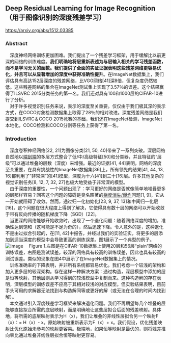 ## Deep Residual Learning for Image Recognition（用于图像识别的深度残差学习）
https://arxiv.org/abs/1512.03385

### Abstract
&emsp;深度神经网络训练更加困难。我们提出了一个残差学习框架，用于缓解比以前更深的网络的训练难度。**我们明确地将层重新表述为与层输入相关的学习残差函数，而不是学习无关的函数。我们提供了全面的实证证据表明这些残差网络更容易优化，并且可以从显著增加的深度中获得准确性提升**。在ImageNet数据集上，我们评估具有高达152层深度的残差网络，比VGG网络[41]深8倍，但复杂度仍然较低。这些残差网络的集合在ImageNet测试集上实现了3.57％的误差。这个结果赢得了ILSVRC 2015分类任务的第一名。我们还对具有100和1000层的CIFAR-10进行了分析。  
&emsp;对于许多视觉识别任务来说，表示的深度至关重要。仅仅由于我们极其深的表示方式，在COCO对象检测数据集上取得了28％的相对改进。深度残差网络是我们提交到ILSVRC＆COCO 2015竞赛的基础，我们还在ImageNet检测，ImageNet本地化，COCO检测和COCO分割等任务上获得了第一名。  

### Introduction
&emsp;深度卷积神经网络[22, 21]为图像分类[21, 50, 40]带来了一系列突破。深层网络自然地以[端到端](https://github.com/CloseYYLab/YiliYili/blob/main/%E9%80%9A%E7%94%A8%E7%9F%A5%E8%AF%86%E7%82%B9.md#%E7%AB%AF%E5%88%B0%E7%AB%AF)的多层方式整合了低/中/高级特征[50]和分类器，并且特征的“层级”可以通过堆叠的层数（深度）来增强。最近的证据[41, 44]表明，网络的深度至关重要，在具有挑战性的ImageNet数据集[36]上，所有领先的结果[41, 44, 13, 16]都利用了“非常深”的[41]模型，深度为十六[41]到三十[16]层。许多其他复杂的视觉识别任务[8, 12, 7, 32, 27]也极大地受益于非常深的模型。  
&emsp;由于深度的重要性，一个问题出现了：学习更好的网络是否就像简单地堆叠更多的层那样容易？回答这个问题的障碍是臭名昭著的[梯度消失/爆炸](https://github.com/CloseYYLab/YiliYili/blob/main/%E9%80%9A%E7%94%A8%E7%9F%A5%E8%AF%86%E7%82%B9.md#%E6%A2%AF%E5%BA%A6%E6%B6%88%E5%A4%B1%E6%A2%AF%E5%BA%A6%E7%88%86%E7%82%B8)问题[1, 9]，它从一开始就阻碍了收敛。然而，通过归一化初始化[23, 9, 37, 13]和中间归一化层[16]，这个问题在很大程度上得到了解决，它使得具有数十层的网络可以开始收敛于带有反向传播的随机梯度下降（SGD）[22]。  
&emsp;当更深的网络能够开始收敛时，出现了一个退化问题：随着网络深度的增加，准确性达到饱和（这可能是不足为奇的），然后迅速下降。令人意外的是，这种退化不是由过拟合引起的，在[11, 42]中报告，并经过我们的实验证实，将更多的层添加到适当深度的模型中会导致更高的训练误差。图1展示了一个典型的例子。  
![image](https://github.com/CloseYYLab/YiliYili/assets/56760687/66a27cdc-4a94-4eea-9e6b-4492e5312e6d)
&emsp;Figure 1.左图是在CIFAR-10数据集上使用20层和56层“plain”网络的训练误差，右图是测试误差。较深的网络具有较高的训练误差，因此也具有较高的测试误差。类似的现象在图4中展示了在ImageNet数据集上的情况。  
&emsp;训练准确率的下降表明，并非所有系统都容易优化。我们考虑一个较浅的架构和加入更多层的较深架构。存在这样一种解决方案：通过构造，深层模型中添加的层是恒等映射，其他层则从学习得到的较浅模型中复制而来。这种构造解的存在表明，深层模型的训练误差不应高于其相对较浅的对应模型。但实验结果表明，目前手头可用的求解器无法找到与构造解同等或更好的解（或无法在合理的时间内找到解）。  
&emsp;本文通过引入深度残差学习框架来解决退化问题。我们不再期望每几个堆叠的层能够直接拟合所需的底层映射，而是明确地让这些层拟合后面的残差映射。具体地，将所需的底层映射表示为H（x），我们让堆叠的非线性层拟合另一个映射F（x）：= H（x）- x。原始映射被重新表示为F（x）+ x。我们假设，优化残差映射比优化原始未参考的映射更容易。极端地，如果恒等映射是最优的，则将残差推向零比通过堆叠非线性层拟合恒等映射更容易。  

